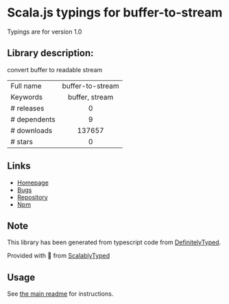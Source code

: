 
# Scala.js typings for buffer-to-stream

Typings are for version 1.0

## Library description:
convert buffer to readable stream

|                    |                 |
| ------------------ | :-------------: |
| Full name          | buffer-to-stream |
| Keywords           | buffer, stream |
| # releases         | 0 |
| # dependents       | 9 |
| # downloads        | 137657 |
| # stars            | 0 |

## Links
- [Homepage](https://github.com/creeperyang/buffer-to-stream#readme)
- [Bugs](https://github.com/creeperyang/buffer-to-stream/issues)
- [Repository](https://github.com/creeperyang/buffer-to-stream)
- [Npm](https://www.npmjs.com/package/buffer-to-stream)
    


## Note
This library has been generated from typescript code from [DefinitelyTyped](https://definitelytyped.org).

Provided with :purple_heart: from [ScalablyTyped](https://github.com/oyvindberg/ScalablyTyped)

## Usage
See [the main readme](../../readme.md) for instructions.


